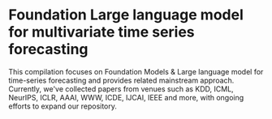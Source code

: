 # Foundation Large language model for multivariate time series forecasting
This compilation focuses on Foundation Models &amp; Large language model for time-series forecasting and provides related mainstream approach. Currently, we've collected papers from venues such as KDD, ICML, NeurIPS, ICLR, AAAI, WWW, ICDE, IJCAI, IEEE and more, with ongoing efforts to expand our repository.
